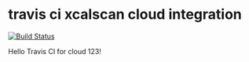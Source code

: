 # travis ci xcalscan cloud integration
[![Build Status](https://travis-ci.org/knightley/travis_ci_xcalscan_cloud_integration.svg?branch=main)](https://travis-ci.org/knightley/travis_ci_xcalscan_cloud_integration)

Hello Travis CI for cloud 123! 

